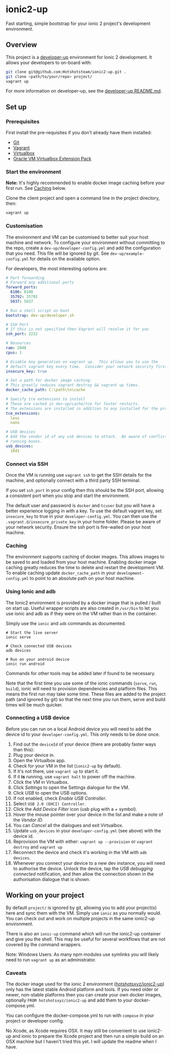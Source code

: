 # ionic2-up
Fast starting, simple bootstrap for your ionic 2 project's development environment.

## Overview
This project is a [developer-up](https://github.com/Hotshotsteam/developer-up) environment for Ionic 2 development.  It allows your developers to on-board with:

```sh
git clone git@github.com:Hotshotsteam/ionic2-up.git .
git clone <path/to/your/repo> project/
vagrant up
```

For more information on developer-up, see the [developer-up README.md](https://github.com/Hotshotsteam/developer-up).

## Set up

### Prerequisites
First install the pre-requisites if you don't already have them installed:

- [Git](https://git-scm.com/)
- [Vagrant](https://www.vagrantup.com/)
- [Virtualbox](https://www.virtualbox.org/)
- [Oracle VM Virtualbox Extension Pack](https://www.virtualbox.org/wiki/Downloads)

### Start the environment
**Note:** It's highly recommended to enable docker image caching before your first run.  See [Caching](https://github.com/Hotshotsteam/client/wiki/Development-Environment#caching) below.

Clone the client project and open a command line in the project directory, then:

```sh
vagrant up
```

### Customisation
The environment and VM can be customised to better suit your host machine and network.  To configure your environment without committing to the repo, create a ```dev-up/developer-config.yml``` and add the configuration that you need.  This file will be ignored by git.  See ```dev-up/example-config.yml``` for details on the available option.

For developers, the most interesting options are:

```yaml
# Port forwarding
# Forward any additional ports
forward_ports:
  8100: 8100
  35792: 35792
  5037: 5037

# Run a shell script on boot
bootstrap: dev-up/developer.sh

# SSH Port
# If this is not specified then Vagrant will resolve it for you
ssh_port: 2222

# Resources
ram: 2048
cpus: 1

# Disable key generation on vagrant up.  This allows you to use the
# default vagrant key every time.  Consider your network security first.
insecure_key: true

# Set a path for docker image caching.
# This greatly reduces vagrant destroy && vagrant up times.
docker_cache_path: C:\path\to\cache

# Specify tce extensions to install
# These are cached in dev-up/cache/tce for faster restarts.
# The extensions are installed in addition to any installed for the project.
tce_extensions:
  less
  nano

# USB devices
# Add the vendor id of any usb devices to attach.  Be aware of conflicts with other
# running boxes.
usb_devices:
  18d1
```

### Connect via SSH
Once the VM is running use ```vagrant ssh``` to get the SSH details for the machine, and optionally connect with a third party SSH terminal.

If you set ```ssh_port``` in your config then this should be the SSH port, allowing a consistent port when you stop and start the environment.

The default user and password is ```docker``` and ```tcuser``` but you will have a better experience logging in with a key.  To use the default vagrant key, set ```insecure_key``` to true in your ```developer-config.yml```.  You can then use the ```.vagrant.d/insecure_private_key``` in your home folder.  Please be aware of your network security.  Ensure the ssh port is fire-walled on your host machine.

### Caching
The environment supports caching of docker images.  This allows images to be saved to and loaded from your host machine.  Enabling docker image caching greatly reduces the time to delete and restart the development VM.  To enable caching update ```docker_cache_path``` in your ```development-config.yml``` to point to an absolute path on your host machine.

### Using Ionic and adb
The Ionic2 environment is provided by a docker image that is pulled / built on start up.  Useful wrapper scripts are also created in ```/usr/bin``` to let you use ionic and adb as if they were on the VM rather than in the container.

Simply use the ```ionic``` and ```adb``` commands as documented.

```
# Start the live server
ionic serve

# Check connected USB devices
adb devices

# Run on your android device
ionic run android
```

Commands for other tools may be added later if found to be necessary.

Note that the first time you use some of the ionic commands (```serve```, ```run```, ```build```), ionic will need to provision dependencies and platform files.  This means the first run may take some time.  These files are added to the project path (and ignored by git) so that the next time you run them, serve and build times will be much quicker.

### Connecting a USB device
Before you can run on a local Android device you will need to add the device id to your ```developer-config.yml```.  This only needs to be done once.

1. Find out the ```deviceId``` of your device (there are probably faster ways than this):
 1. Plug your device in.
 1. Open the Virtualbox app.
 1. Check for your VM in the list (```ionic2-up``` by default).
 1. If it's not there, use ```vagrant up``` to start it.
 1. If it **is** running, use ```vagrant halt``` to power off the machine.
 1. Click the VM in Virtualbox.
 1. Click *Settings* to open the Settings dialogue for the VM.
 1. Click *USB* to open the USB options.
 1. If not enabled, check *Enable USB Controller*.
 1. Select ```USB 2.0 (EHCI) Controller```.
 1. Click the *Add Device Filter* icon (usb plug with a + symbol).
 1. Hover the mouse pointer over your device in the list and make a note of the *Vendor ID*.
 1. You can *Cancel* all the dialogues and exit Virtualbox.
1. Update ```usb_devices``` in your ```developer-config.yml``` (see above) with the device id.
1. Reprovision the VM with either:
```vagrant up --provision``` or ```vagrant destroy``` and ```vagrant up```
1. Reconnect the device and check it's working in the VM with ```adb devices```.
1. Whenever you connect your device to a new dev instance, you will need to authorise the device.  Unlock the device, tap the *USB debugging connected* notification, and then allow the connection shown in the authorisation dialogue that is shown.

## Working on your project
By default ```project/``` is ignored by git, allowing you to add your project(s) here and sync them with the VM.  Simply use ```ionic``` as you normally would.  You can check out and work on multiple projects in the same ionic2-up environment.

There is also an ```ionic-up``` command which will run the ionic2-up container and
give you the shell.  This may be useful for several workflows that are not covered by
the command wrappers.

Note: Windows Users: As many npm modules use symlinks you will likely need to run 
```vagrant up``` as an administrator.

### Caveats
The docker image used for the ionic 2 environment ([hotshotsxyz/ionic2-up](https://hub.docker.com/r/hotshotsxyz/ionic2-up/)) only has the latest stable Android platform and tools.  If you need older or newer, non-stable platforms then you can create your own docker images, optionally ```FROM hotshotsxyz/ionic2-up``` and add them to your docker-compose.yml.

You can configure the docker-compose.yml to run with ```compose``` in your project or developer config.

No Xcode, as Xcode requires OSX.  It may still be convenient to use ionic2-up and ionic to prepare the Xcode project and then run a simple build on an OSX machine but I haven't tried this yet.  I will update the readme when I have.

